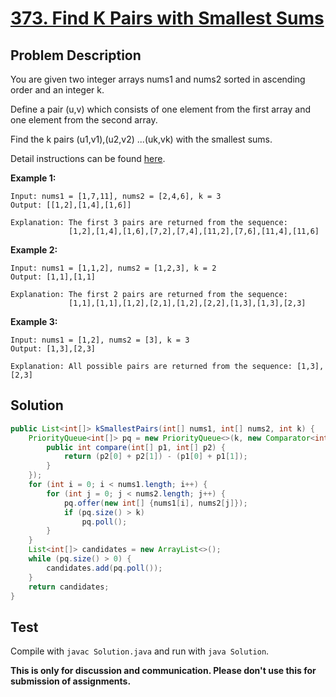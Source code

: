 # [373. Find K Pairs with Smallest Sums][title]

## Problem Description

You are given two integer arrays nums1 and nums2 sorted in ascending order and an integer k.

Define a pair (u,v) which consists of one element from the first array and one element from the second array.

Find the k pairs (u1,v1),(u2,v2) ...(uk,vk) with the smallest sums.

Detail instructions can be found [here][title].

**Example 1:**

```
Input: nums1 = [1,7,11], nums2 = [2,4,6], k = 3
Output: [[1,2],[1,4],[1,6]] 

Explanation: The first 3 pairs are returned from the sequence: 
             [1,2],[1,4],[1,6],[7,2],[7,4],[11,2],[7,6],[11,4],[11,6]
```

**Example 2:**

```
Input: nums1 = [1,1,2], nums2 = [1,2,3], k = 2
Output: [1,1],[1,1]

Explanation: The first 2 pairs are returned from the sequence: 
             [1,1],[1,1],[1,2],[2,1],[1,2],[2,2],[1,3],[1,3],[2,3]
```

**Example 3:**

```
Input: nums1 = [1,2], nums2 = [3], k = 3
Output: [1,3],[2,3]

Explanation: All possible pairs are returned from the sequence: [1,3],[2,3]
```

## Solution

```java
public List<int[]> kSmallestPairs(int[] nums1, int[] nums2, int k) {
    PriorityQueue<int[]> pq = new PriorityQueue<>(k, new Comparator<int[]>() {
        public int compare(int[] p1, int[] p2) {
            return (p2[0] + p2[1]) - (p1[0] + p1[1]);
        }
    });
    for (int i = 0; i < nums1.length; i++) {
        for (int j = 0; j < nums2.length; j++) {
            pq.offer(new int[] {nums1[i], nums2[j]});
            if (pq.size() > k)
                pq.poll();
        }
    }
    List<int[]> candidates = new ArrayList<>();
    while (pq.size() > 0) {
        candidates.add(pq.poll());
    }
    return candidates;
}
```


## Test

Compile with `javac Solution.java` and run with `java Solution`.

**This is only for discussion and communication. Please don't use this for submission of assignments.**

[title]: https://leetcode.com/problems/find-k-pairs-with-smallest-sums/